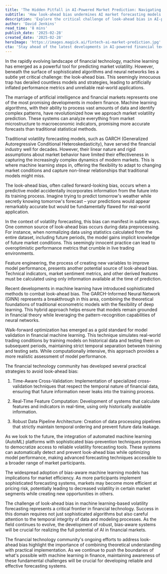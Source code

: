 ```yaml
---
title: 'The Hidden Pitfall in AI-Powered Market Prediction: Navigating the Look-Ahead Trap'
subtitle: 'How look-ahead bias undermines AI market forecasting models'
description: 'Explore the critical challenge of look-ahead bias in AI-powered market prediction models and learn how modern financial technology is developing sophisticated solutions to ensure reliable forecasting results.'
author: 'David Jenkins'
read_time: '8 mins'
publish_date: '2025-02-28'
created_date: '2025-02-28'
heroImage: 'https://images.magick.ai/fintech-ai-market-prediction.jpg'
cta: 'Stay ahead of the latest developments in AI-powered financial technology. Follow us on LinkedIn for expert insights on machine learning in finance and exclusive updates on bias-prevention techniques.'
---
```


In the rapidly evolving landscape of financial technology, machine learning has emerged as a powerful tool for predicting market volatility. However, beneath the surface of sophisticated algorithms and neural networks lies a subtle yet critical challenge: the look-ahead bias. This seemingly innocuous trap has derailed countless models and strategies, leading to artificially inflated performance metrics and unreliable real-world applications.

The marriage of artificial intelligence and financial markets represents one of the most promising developments in modern finance. Machine learning algorithms, with their ability to process vast amounts of data and identify complex patterns, have revolutionized how we approach market volatility prediction. These systems can analyze everything from market microstructure to macroeconomic indicators, promising more accurate forecasts than traditional statistical methods.

Traditional volatility forecasting models, such as GARCH (Generalized Autoregressive Conditional Heteroskedasticity), have served the financial industry well for decades. However, their linear nature and rigid assumptions about market behavior have limited their effectiveness in capturing the increasingly complex dynamics of modern markets. This is where machine learning steps in, offering the flexibility to adapt to changing market conditions and capture non-linear relationships that traditional models might miss.

The look-ahead bias, often called forward-looking bias, occurs when a predictive model accidentally incorporates information from the future into its training process. Imagine trying to predict tomorrow's weather while secretly knowing tomorrow's forecast – your predictions would appear remarkably accurate but would be fundamentally flawed for real-world application.

In the context of volatility forecasting, this bias can manifest in subtle ways. One common source of look-ahead bias occurs during data preprocessing. For instance, when normalizing data using statistics calculated from the entire dataset, including future periods, the model gains implicit knowledge of future market conditions. This seemingly innocent practice can lead to overoptimistic performance metrics that crumble in live trading environments.

Feature engineering, the process of creating new variables to improve model performance, presents another potential source of look-ahead bias. Technical indicators, market sentiment metrics, and other derived features must be calculated using only information available at the time of prediction.

Recent developments in machine learning have introduced sophisticated methods to combat look-ahead bias. The GARCH-Informed Neural Network (GINN) represents a breakthrough in this area, combining the theoretical foundations of traditional econometric models with the flexibility of deep learning. This hybrid approach helps ensure that models remain grounded in financial theory while leveraging the pattern-recognition capabilities of neural networks.

Walk-forward optimization has emerged as a gold standard for model validation in financial machine learning. This technique simulates real-world trading conditions by training models on historical data and testing them on subsequent periods, maintaining strict temporal separation between training and testing sets. While computationally intensive, this approach provides a more realistic assessment of model performance.

The financial technology community has developed several practical strategies to avoid look-ahead bias:

1. Time-Aware Cross-Validation: Implementation of specialized cross-validation techniques that respect the temporal nature of financial data, ensuring that future information never leaks into the training process.

2. Real-Time Feature Computation: Development of systems that calculate features and indicators in real-time, using only historically available information.

3. Robust Data Pipeline Architecture: Creation of data processing pipelines that strictly maintain temporal ordering and prevent future data leakage.

As we look to the future, the integration of automated machine learning (AutoML) platforms with sophisticated bias-prevention techniques promises to democratize access to reliable volatility forecasting tools. These systems can automatically detect and prevent look-ahead bias while optimizing model performance, making advanced forecasting techniques accessible to a broader range of market participants.

The widespread adoption of bias-aware machine learning models has implications for market efficiency. As more participants implement sophisticated forecasting systems, markets may become more efficient at pricing risk, potentially leading to decreased volatility in certain market segments while creating new opportunities in others.

The challenge of look-ahead bias in machine learning-based volatility forecasting represents a critical frontier in financial technology. Success in this domain requires not just sophisticated algorithms but also careful attention to the temporal integrity of data and modeling processes. As the field continues to evolve, the development of robust, bias-aware systems will be crucial for realizing the full potential of AI in financial markets.

The financial technology community's ongoing efforts to address look-ahead bias highlight the importance of combining theoretical understanding with practical implementation. As we continue to push the boundaries of what's possible with machine learning in finance, maintaining awareness of these fundamental challenges will be crucial for developing reliable and effective forecasting systems.